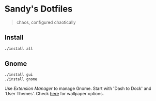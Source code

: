 # Sandy's Dotfiles

> chaos, configured chaotically

## Install

```bash
./install all
```

## Gnome

```bash
./install gui
./install gnome
```

Use _Extension Manager_ to manage Gnome.
Start with 'Dash to Dock' and 'User Themes'.
Check [here](https://zebreus.github.io/all-gnome-backgrounds/) for wallpaper options.

